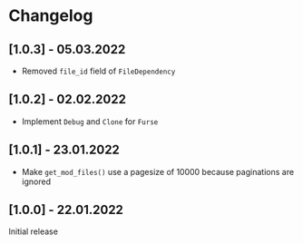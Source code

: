 # Changelog

## [1.0.3] - 05.03.2022

- Removed `file_id` field of `FileDependency`

## [1.0.2] - 02.02.2022

- Implement `Debug` and `Clone` for `Furse`

## [1.0.1] - 23.01.2022

- Make `get_mod_files()` use a pagesize of 10000 because paginations are ignored

## [1.0.0] - 22.01.2022

Initial release
